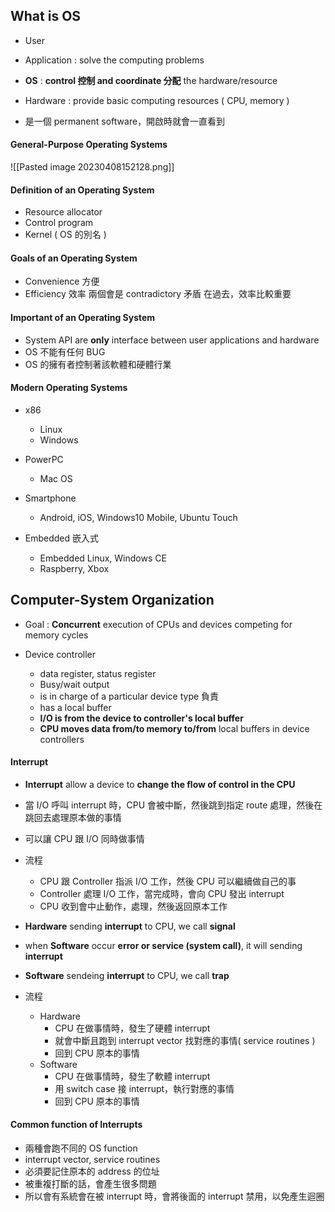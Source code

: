 ## What is OS 
+ User
+ Application : solve the computing problems
+ **OS** : **control 控制 and coordinate 分配** the hardware/resource
+ Hardware : provide basic computing resources ( CPU, memory )

+ 是一個 permanent software，開啟時就會一直看到

#### General-Purpose Operating Systems
![[Pasted image 20230408152128.png]]

#### Definition of an Operating System
+ Resource allocator
+ Control program
+ Kernel ( OS 的別名 )

#### Goals of an Operating System
+ Convenience 方便
+ Efficiency 效率
兩個會是 contradictory 矛盾
在過去，效率比較重要

#### Important of an Operating System
+ System API are **only** interface between user applications and hardware 
+ OS 不能有任何 BUG
+ OS 的擁有者控制著該軟體和硬體行業

#### Modern Operating Systems
+ x86
	+ Linux
	+ Windows 
+ PowerPC 
	+ Mac OS
+ Smartphone 
	+ Android, iOS, Windows10 Mobile, Ubuntu Touch
+ Embedded 嵌入式

	+ Embedded Linux, Windows CE 
	+ Raspberry, Xbox





## Computer-System Organization
+ Goal : **Concurrent** execution of CPUs and devices competing for memory cycles

+ Device controller
	+ data register, status register
	+ Busy/wait output
	+ is in charge of a particular device type 負責
	+ has a local buffer 
	+ **I/O is from the device to controller's local buffer** 
	+ **CPU moves data from/to memory to/from** local buffers in device controllers
	
#### Interrupt 
+ **Interrupt** allow a device to **change the flow of control in the CPU**
+ 當 I/O 呼叫 interrupt 時，CPU 會被中斷，然後跳到指定 route 處理，然後在跳回去處理原本做的事情
+ 可以讓 CPU 跟 I/O 同時做事情

+ 流程
	+ CPU 跟 Controller 指派 I/O 工作，然後 CPU 可以繼續做自己的事
	+ Controller 處理 I/O 工作，當完成時，會向 CPU 發出 interrupt
	+ CPU 收到會中止動作，處理，然後返回原本工作

+ **Hardware** sending **interrupt** to CPU, we call **signal** 
+ when **Software** occur **error or service (system call)**, it will sending **interrupt**
+ **Software** sendeing **interrupt** to CPU, we call **trap**

+ 流程
	+ Hardware
		+ CPU 在做事情時，發生了硬體 interrupt 
		+ 就會中斷且跑到 interrupt vector 找對應的事情( service routines )
		+ 回到 CPU 原本的事情
	+ Software
		+ CPU 在做事情時，發生了軟體 interrupt 
		+ 用 switch case 接 interrupt，執行對應的事情
		+ 回到 CPU 原本的事情

#### Common function of Interrupts
+ 兩種會跑不同的 OS function 
+ interrupt vector, service routines
+ 必須要記住原本的 address 的位址
+ 被重複打斷的話，會產生很多問題
+ 所以會有系統會在被 interrupt 時，會將後面的 interrupt 禁用，以免產生迴圈

